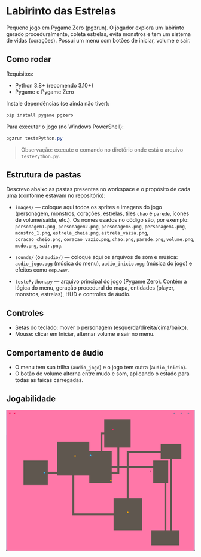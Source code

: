 # Labirinto das Estrelas

Pequeno jogo em Pygame Zero (pgzrun). O jogador explora um labirinto gerado proceduralmente, coleta estrelas, evita monstros e tem um sistema de vidas (corações). Possui um menu com botões de iniciar, volume e sair.

## Como rodar
Requisitos:
- Python 3.8+ (recomendo 3.10+)
- Pygame e Pygame Zero

Instale dependências (se ainda não tiver):

```powershell
pip install pygame pgzero
```

Para executar o jogo (no Windows PowerShell):

```powershell
pgzrun testePython.py
```

> Observação: execute o comando no diretório onde está o arquivo `testePython.py`.

## Estrutura de pastas
Descrevo abaixo as pastas presentes no workspace e o propósito de cada uma (conforme estavam no repositório):

- `images/` — coloque aqui todos os sprites e imagens do jogo (personagem, monstros, corações, estrelas, tiles `chao` e `parede`, ícones de volume/saída, etc.). Os nomes usados no código são, por exemplo: `personagem1.png`, `personagem2.png`, `personagem5.png`, `personagem4.png`, `monstro_1.png`, `estrela_cheia.png`, `estrela_vazia.png`, `coracao_cheio.png`, `coracao_vazio.png`, `chao.png`, `parede.png`, `volume.png`, `mudo.png`, `sair.png`.

- `sounds/` (ou `audio/`) — coloque aqui os arquivos de som e música: `audio_jogo.ogg` (música do menu), `audio_inicio.ogg` (música do jogo) e efeitos como `eep.wav`.
  
- `testePython.py` — arquivo principal do jogo (Pygame Zero). Contém a lógica do menu, geração procedural do mapa, entidades (player, monstros, estrelas), HUD e controles de áudio.


## Controles
- Setas do teclado: mover o personagem (esquerda/direita/cima/baixo).
- Mouse: clicar em Iniciar, alternar volume e sair no menu.

## Comportamento de áudio
- O menu tem sua trilha (`audio_jogo`) e o jogo tem outra (`audio_inicio`).
- O botão de volume alterna entre mudo e som, aplicando o estado para todas as faixas carregadas.

## Jogabilidade

![Tela Jogo](image.png)
  
